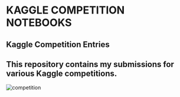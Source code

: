 # KAGGLE COMPETITION NOTEBOOKS
## Kaggle Competition Entries 
## This repository contains my submissions for various Kaggle competitions. 
![competition](https://user-images.githubusercontent.com/92849974/218935751-949afc25-2844-4d33-9e3a-29db5c523e2f.png)
